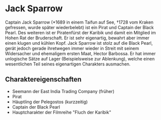 # Jack Sparrow

Captain Jack Sparrow (*1689 in einem Taifun auf See, †1728 vom Kraken gefressen, wurde später wiederbelebt) ist ein Pirat und Captain der Black Pearl. Des weiteren ist er Piratenfürst der Karibik und damit ein Mitglied im Hohen Rat der Bruderschaft. Er ist sehr eigenartig, bewahrt aber immer einen klugen und kühlen Kopf. Jack Sparrow ist stolz auf die Black Pearl, gerät jedoch gerade ihretwegen immer wieder in Streit mit seinem Widersacher und ehemaligem ersten Maat, Hector Barbossa. Er hat immer unlogische Sätze auf Lager (Beispielsweise zur Ablenkung), welche einen wesentlichen Teil seines eigenartigen Charakters ausmachen. 

## Charaktereigenschaften
* Seemann der East India Trading Company (früher)
* Pirat
* Häuptling der Pelegostos (kurzzeitig)
* Captain der Black Pearl
* Hauptcharakter der Filmreihe "Fluch der Karibik"
